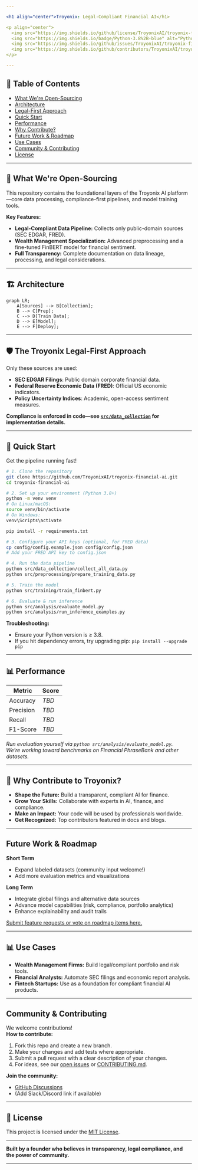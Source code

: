 ```yaml
---

<h1 align="center">Troyonix: Legal-Compliant Financial AI</h1>

<p align="center">
  <img src="https://img.shields.io/github/license/TroyonixAI/troyonix-financial-ai" alt="License">
  <img src="https://img.shields.io/badge/Python-3.8%2B-blue" alt="Python Version">
  <img src="https://img.shields.io/github/issues/TroyonixAI/troyonix-financial-ai" alt="Issues">
  <img src="https://img.shields.io/github/contributors/TroyonixAI/troyonix-financial-ai" alt="Contributors">
</p>

---
```


## 📖 Table of Contents

- [What We're Open-Sourcing](#-what-were-open-sourcing)
- [Architecture](#-architecture)
- [Legal-First Approach](#-the-troyonix-legal-first-approach)
- [Quick Start](#-quick-start)
- [Performance](#-performance)
- [Why Contribute?](#-why-contribute-to-troyonix)
- [Future Work & Roadmap](#future-work--roadmap)
- [Use Cases](#-use-cases)
- [Community & Contributing](#community--contributing)
- [License](#-license)

---

## 🚀 What We're Open-Sourcing

This repository contains the foundational layers of the Troyonix AI platform—core data processing, compliance-first pipelines, and model training tools.

**Key Features:**
- **Legal-Compliant Data Pipeline:** Collects only public-domain sources (SEC EDGAR, FRED).
- **Wealth Management Specialization:** Advanced preprocessing and a fine-tuned FinBERT model for financial sentiment.
- **Full Transparency:** Complete documentation on data lineage, processing, and legal considerations.

---

## 🏗️ Architecture

```mermaid
graph LR;
    A[Sources] --> B[Collection];
    B --> C[Prep];
    C --> D[Train Data];
    D --> E[Model];
    E --> F[Deploy];
```

---

## 🛡️ The Troyonix Legal-First Approach

Only these sources are used:
- **SEC EDGAR Filings**: Public domain corporate financial data.
- **Federal Reserve Economic Data (FRED)**: Official US economic indicators.
- **Policy Uncertainty Indices**: Academic, open-access sentiment measures.

**Compliance is enforced in code—see [`src/data_collection`](src/data_collection) for implementation details.**

---

## 🚀 Quick Start

Get the pipeline running fast!

```bash
# 1. Clone the repository
git clone https://github.com/TroyonixAI/troyonix-financial-ai.git
cd troyonix-financial-ai

# 2. Set up your environment (Python 3.8+)
python -m venv venv
# On Linux/macOS:
source venv/bin/activate
# On Windows:
venv\Scripts\activate

pip install -r requirements.txt

# 3. Configure your API keys (optional, for FRED data)
cp config/config.example.json config/config.json
# Add your FRED API key to config.json

# 4. Run the data pipeline
python src/data_collection/collect_all_data.py
python src/preprocessing/prepare_training_data.py

# 5. Train the model
python src/training/train_finbert.py

# 6. Evaluate & run inference
python src/analysis/evaluate_model.py
python src/analysis/run_inference_examples.py
```

**Troubleshooting:**  
- Ensure your Python version is ≥ 3.8.  
- If you hit dependency errors, try upgrading pip: `pip install --upgrade pip`

---

## 📊 Performance

| Metric    | Score   |
| --------- | ------- |
| Accuracy  | _TBD_   |
| Precision | _TBD_   |
| Recall    | _TBD_   |
| F1-Score  | _TBD_   |

*Run evaluation yourself via `python src/analysis/evaluate_model.py`.*  
*We’re working toward benchmarks on Financial PhraseBank and other datasets.*

---

## 🌟 Why Contribute to Troyonix?

- **Shape the Future:** Build a transparent, compliant AI for finance.
- **Grow Your Skills:** Collaborate with experts in AI, finance, and compliance.
- **Make an Impact:** Your code will be used by professionals worldwide.
- **Get Recognized:** Top contributors featured in docs and blogs.

---

## Future Work & Roadmap

**Short Term**
- Expand labeled datasets (community input welcome!)
- Add more evaluation metrics and visualizations

**Long Term**
- Integrate global filings and alternative data sources
- Advance model capabilities (risk, compliance, portfolio analytics)
- Enhance explainability and audit trails

[Submit feature requests or vote on roadmap items here.](https://github.com/TroyonixAI/troyonix-financial-ai/issues)

---

## 📊 Use Cases

- **Wealth Management Firms:** Build legal/compliant portfolio and risk tools.
- **Financial Analysts:** Automate SEC filings and economic report analysis.
- **Fintech Startups:** Use as a foundation for compliant financial AI products.

---

## Community & Contributing

We welcome contributions!  
**How to contribute:**
1. Fork this repo and create a new branch.
2. Make your changes and add tests where appropriate.
3. Submit a pull request with a clear description of your changes.
4. For ideas, see our [open issues](https://github.com/TroyonixAI/troyonix-financial-ai/issues) or [CONTRIBUTING.md](CONTRIBUTING.md).

**Join the community:**  
- [GitHub Discussions](https://github.com/TroyonixAI/troyonix-financial-ai/discussions)
- (Add Slack/Discord link if available)

---

## 📄 License

This project is licensed under the [MIT License](LICENSE).

---

**Built by a founder who believes in transparency, legal compliance, and the power of community.**

---
